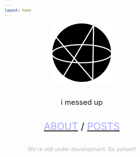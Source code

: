 ```yaml
---
layout: home
---
```


<p align="center"><img id="azlogo" src="/assets/image/AZ2022.png" alt="AZ2022" width="200"/></p>
<br>
<p align="center"><font size="5"><span id="message"> i messed up </span></font></p>
<script>
const messages = ["Welcome.", "Greetings.", "Hey", "aloha zero", "oopsie", "Good grief", "alpha.zero", "ohohohoho", "//////////", "/\\/\\/\\"]
const rand = Math.floor(Math.random() * messages.length)
var time = new Date().getHours();
if (time>=6 && time<12)
{messages[5] = "Good morning";}
if (time>=12 && time<18)
{messages[5] = "Good afternoon";}
if (time>=18 || time<2)
{messages[5] = "Good evening";}
if (time>=2 && time<6)
{messages[5] = "Kinda late innit?";}
console.log(rand+1);
if (rand == 4) { document.getElementById("azlogo").style.transform = "rotate("+ (25 % 360) +"deg)" }


var i = 0;
var txt = messages[rand]; /* The text */
var speed = 25; /* The speed/duration of the effect in milliseconds */
function typeWriter() {

  if (i < txt.length) {
    document.getElementById("message").textContent += txt.charAt(i);
    i++;
    setTimeout(typeWriter, speed);
  }
}
document.getElementById("message").textContent="";
typeWriter();
</script>
<br>
<p align="center"><font size="6">
<span id="about">
<a href="/about/"><font color ="#AAAAFF">ABOUT</font></a> 
</span>
/ 
<span id="posts">
<a href="/posts/"><font color ="#AAAAFF">POSTS</font></a>
</span>
</font></p>
<br>
<p align="center"><font color="#BBBBBB" size="4">We're still under development. Be patient!</font></p>